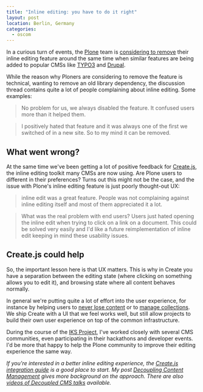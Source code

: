 ```yaml
---
title: "Inline editing: you have to do it right"
layout: post
location: Berlin, Germany
categories:
  - oscom
---
```

In a curious turn of events, the [Plone](http://plone.org/) team is [considering to remove](http://plone.293351.n2.nabble.com/RFC-re-inline-editing-td7560809.html) their inline editing feature around the same time when similar features are being added to popular CMSs like [TYPO3](http://bergie.iki.fi/blog/typo3-neos-and-createjs/) and [Drupal](http://bergie.iki.fi/blog/drupal-and-collaboration/).

While the reason why Ploners are considering to remove the feature is technical, wanting to remove an old library dependency, the discussion thread contains quite a lot of people complaining about inline editing. Some examples:

> No problem for us, we always disabled the feature. It confused users more than it helped them.

> I positively hated that feature and it was always one of the first we switched of in a new site. So to my mind it can be removed.

## What went wrong?

At the same time we've been getting a lot of positive feedback for [Create.js](http://createjs.org/), the inline editing toolkit many CMSs are now using. Are Plone users to different in their preferences? Turns out this might not be the case, and the issue with Plone's inline editing feature is just poorly thought-out UX:

> inline edit was a great feature. People was not complaining against inline editing itself and most of them appreciated it a lot.

> What was the real problem with end users? Users just hated opening the inline edit when trying to click on a link on a document. This could be solved very easily and I'd like a future reimplementation of inline edit keeping in mind these usability issues.

## Create.js could help

So, the important lesson here is that UX matters. This is why in Create you have a separation between the editing state (where clicking on something allows you to edit it), and browsing state where all content behaves normally.

In general we're putting quite a lot of effort into the user experience, for instance by helping users to [never lose content](http://bergie.iki.fi/blog/never-lose-content/) or to [manage collections](http://bergie.iki.fi/blog/create-collections/). We ship Create with a UI that we feel works well, but still allow projects to build their own user experience on top of the common infrastructure.

During the course of the [IKS Project](http://www.iks-project.eu/), I've worked closely with several CMS communities, even participating in their hackathons and developer events. I'd be more that happy to help the Plone community to improve their editing experience the same way.

_If you're interested in a better inline editing experience, the [Create.js integration guide](http://createjs.org/guide/) is a good place to start. My post [Decoupling Content Management](http://bergie.iki.fi/blog/decoupling_content_management/) gives more background on the approach. There are also [videos of Decoupled CMS talks](http://bergie.iki.fi/blog/decoupling-content-management-video/) available._
